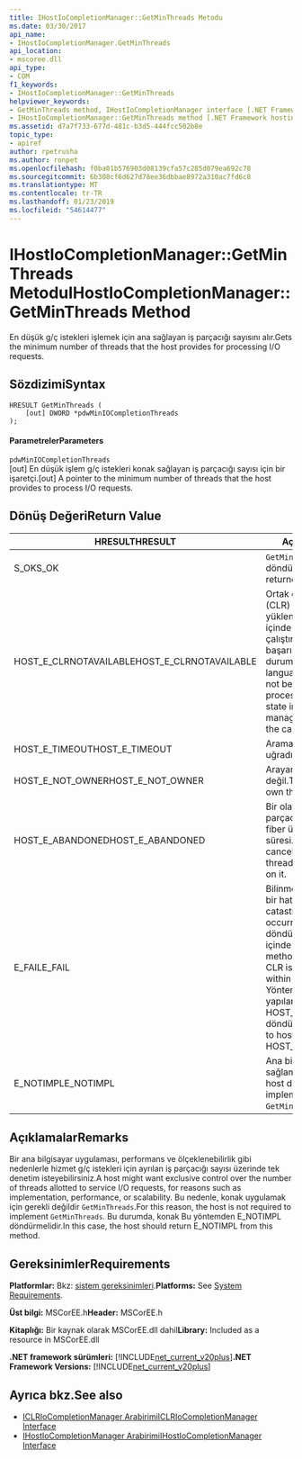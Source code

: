 ```yaml
---
title: IHostIoCompletionManager::GetMinThreads Metodu
ms.date: 03/30/2017
api_name:
- IHostIoCompletionManager.GetMinThreads
api_location:
- mscoree.dll
api_type:
- COM
f1_keywords:
- IHostIoCompletionManager::GetMinThreads
helpviewer_keywords:
- GetMinThreads method, IHostIoCompletionManager interface [.NET Framework hosting]
- IHostIoCompletionManager::GetMinThreads method [.NET Framework hosting]
ms.assetid: d7a7f733-677d-481c-b3d5-444fcc502b8e
topic_type:
- apiref
author: rpetrusha
ms.author: ronpet
ms.openlocfilehash: f0ba01b576903d08139cfa57c285d079ea692c78
ms.sourcegitcommit: 6b308cf6d627d78ee36dbbae8972a310ac7fd6c8
ms.translationtype: MT
ms.contentlocale: tr-TR
ms.lasthandoff: 01/23/2019
ms.locfileid: "54614477"
---
```

# <a name="ihostiocompletionmanagergetminthreads-method"></a><span data-ttu-id="dedab-102">IHostIoCompletionManager::GetMinThreads Metodu</span><span class="sxs-lookup"><span data-stu-id="dedab-102">IHostIoCompletionManager::GetMinThreads Method</span></span>
<span data-ttu-id="dedab-103">En düşük g/ç istekleri işlemek için ana sağlayan iş parçacığı sayısını alır.</span><span class="sxs-lookup"><span data-stu-id="dedab-103">Gets the minimum number of threads that the host provides for processing I/O requests.</span></span>  
  
## <a name="syntax"></a><span data-ttu-id="dedab-104">Sözdizimi</span><span class="sxs-lookup"><span data-stu-id="dedab-104">Syntax</span></span>  
  
```  
HRESULT GetMinThreads (  
    [out] DWORD *pdwMinIOCompletionThreads  
);  
```  
  
#### <a name="parameters"></a><span data-ttu-id="dedab-105">Parametreler</span><span class="sxs-lookup"><span data-stu-id="dedab-105">Parameters</span></span>  
 `pdwMinIOCompletionThreads`  
 <span data-ttu-id="dedab-106">[out] En düşük işlem g/ç istekleri konak sağlayan iş parçacığı sayısı için bir işaretçi.</span><span class="sxs-lookup"><span data-stu-id="dedab-106">[out] A pointer to the minimum number of threads that the host provides to process I/O requests.</span></span>  
  
## <a name="return-value"></a><span data-ttu-id="dedab-107">Dönüş Değeri</span><span class="sxs-lookup"><span data-stu-id="dedab-107">Return Value</span></span>  
  
|<span data-ttu-id="dedab-108">HRESULT</span><span class="sxs-lookup"><span data-stu-id="dedab-108">HRESULT</span></span>|<span data-ttu-id="dedab-109">Açıklama</span><span class="sxs-lookup"><span data-stu-id="dedab-109">Description</span></span>|  
|-------------|-----------------|  
|<span data-ttu-id="dedab-110">S_OK</span><span class="sxs-lookup"><span data-stu-id="dedab-110">S_OK</span></span>|<span data-ttu-id="dedab-111">`GetMinThreads` başarıyla döndürüldü.</span><span class="sxs-lookup"><span data-stu-id="dedab-111">`GetMinThreads` returned successfully.</span></span>|  
|<span data-ttu-id="dedab-112">HOST_E_CLRNOTAVAILABLE</span><span class="sxs-lookup"><span data-stu-id="dedab-112">HOST_E_CLRNOTAVAILABLE</span></span>|<span data-ttu-id="dedab-113">Ortak dil çalışma zamanı (CLR) işlem içine yüklenmemiş olan veya CLR içinde yönetilen kod çalıştıramaz veya çağrı başarılı şekilde işleme bir durumda değil.</span><span class="sxs-lookup"><span data-stu-id="dedab-113">The common language runtime (CLR) has not been loaded into a process, or the CLR is in a state in which it cannot run managed code or process the call successfully.</span></span>|  
|<span data-ttu-id="dedab-114">HOST_E_TIMEOUT</span><span class="sxs-lookup"><span data-stu-id="dedab-114">HOST_E_TIMEOUT</span></span>|<span data-ttu-id="dedab-115">Arama zaman aşımına uğradı.</span><span class="sxs-lookup"><span data-stu-id="dedab-115">The call timed out.</span></span>|  
|<span data-ttu-id="dedab-116">HOST_E_NOT_OWNER</span><span class="sxs-lookup"><span data-stu-id="dedab-116">HOST_E_NOT_OWNER</span></span>|<span data-ttu-id="dedab-117">Arayan bir kilide sahip değil.</span><span class="sxs-lookup"><span data-stu-id="dedab-117">The caller does not own the lock.</span></span>|  
|<span data-ttu-id="dedab-118">HOST_E_ABANDONED</span><span class="sxs-lookup"><span data-stu-id="dedab-118">HOST_E_ABANDONED</span></span>|<span data-ttu-id="dedab-119">Bir olay engellenen bir iş parçacığı iptal edildi veya fiber üzerinde bekleme süresi.</span><span class="sxs-lookup"><span data-stu-id="dedab-119">An event was canceled while a blocked thread or fiber was waiting on it.</span></span>|  
|<span data-ttu-id="dedab-120">E_FAIL</span><span class="sxs-lookup"><span data-stu-id="dedab-120">E_FAIL</span></span>|<span data-ttu-id="dedab-121">Bilinmeyen geri dönülemez bir hata oluştu.</span><span class="sxs-lookup"><span data-stu-id="dedab-121">An unknown catastrophic failure occurred.</span></span> <span data-ttu-id="dedab-122">Bir yöntem E_FAIL döndüğünde, CLR artık işlem içinde kullanılamaz.</span><span class="sxs-lookup"><span data-stu-id="dedab-122">When a method returns E_FAIL, the CLR is no longer usable within the process.</span></span> <span data-ttu-id="dedab-123">Yöntemleri barındırma yapılan sonraki çağrılar HOST_E_CLRNOTAVAILABLE döndürür.</span><span class="sxs-lookup"><span data-stu-id="dedab-123">Subsequent calls to hosting methods return HOST_E_CLRNOTAVAILABLE.</span></span>|  
|<span data-ttu-id="dedab-124">E_NOTIMPL</span><span class="sxs-lookup"><span data-stu-id="dedab-124">E_NOTIMPL</span></span>|<span data-ttu-id="dedab-125">Ana bilgisayar uygulaması sağlamaz `GetMinThreads`.</span><span class="sxs-lookup"><span data-stu-id="dedab-125">The host does not provide an implementation of `GetMinThreads`.</span></span>|  
  
## <a name="remarks"></a><span data-ttu-id="dedab-126">Açıklamalar</span><span class="sxs-lookup"><span data-stu-id="dedab-126">Remarks</span></span>  
 <span data-ttu-id="dedab-127">Bir ana bilgisayar uygulaması, performans ve ölçeklenebilirlik gibi nedenlerle hizmet g/ç istekleri için ayrılan iş parçacığı sayısı üzerinde tek denetim isteyebilirsiniz.</span><span class="sxs-lookup"><span data-stu-id="dedab-127">A host might want exclusive control over the number of threads allotted to service I/O requests, for reasons such as implementation, performance, or scalability.</span></span> <span data-ttu-id="dedab-128">Bu nedenle, konak uygulamak için gerekli değildir `GetMinThreads`.</span><span class="sxs-lookup"><span data-stu-id="dedab-128">For this reason, the host is not required to implement `GetMinThreads`.</span></span> <span data-ttu-id="dedab-129">Bu durumda, konak Bu yöntemden E_NOTIMPL döndürmelidir.</span><span class="sxs-lookup"><span data-stu-id="dedab-129">In this case, the host should return E_NOTIMPL from this method.</span></span>  
  
## <a name="requirements"></a><span data-ttu-id="dedab-130">Gereksinimler</span><span class="sxs-lookup"><span data-stu-id="dedab-130">Requirements</span></span>  
 <span data-ttu-id="dedab-131">**Platformlar:** Bkz: [sistem gereksinimleri](../../../../docs/framework/get-started/system-requirements.md).</span><span class="sxs-lookup"><span data-stu-id="dedab-131">**Platforms:** See [System Requirements](../../../../docs/framework/get-started/system-requirements.md).</span></span>  
  
 <span data-ttu-id="dedab-132">**Üst bilgi:** MSCorEE.h</span><span class="sxs-lookup"><span data-stu-id="dedab-132">**Header:** MSCorEE.h</span></span>  
  
 <span data-ttu-id="dedab-133">**Kitaplığı:** Bir kaynak olarak MSCorEE.dll dahil</span><span class="sxs-lookup"><span data-stu-id="dedab-133">**Library:** Included as a resource in MSCorEE.dll</span></span>  
  
 <span data-ttu-id="dedab-134">**.NET framework sürümleri:** [!INCLUDE[net_current_v20plus](../../../../includes/net-current-v20plus-md.md)]</span><span class="sxs-lookup"><span data-stu-id="dedab-134">**.NET Framework Versions:** [!INCLUDE[net_current_v20plus](../../../../includes/net-current-v20plus-md.md)]</span></span>  
  
## <a name="see-also"></a><span data-ttu-id="dedab-135">Ayrıca bkz.</span><span class="sxs-lookup"><span data-stu-id="dedab-135">See also</span></span>
- [<span data-ttu-id="dedab-136">ICLRIoCompletionManager Arabirimi</span><span class="sxs-lookup"><span data-stu-id="dedab-136">ICLRIoCompletionManager Interface</span></span>](../../../../docs/framework/unmanaged-api/hosting/iclriocompletionmanager-interface.md)
- [<span data-ttu-id="dedab-137">IHostIoCompletionManager Arabirimi</span><span class="sxs-lookup"><span data-stu-id="dedab-137">IHostIoCompletionManager Interface</span></span>](../../../../docs/framework/unmanaged-api/hosting/ihostiocompletionmanager-interface.md)
